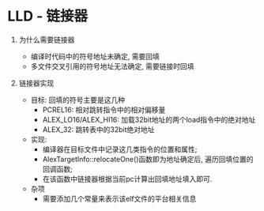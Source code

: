 # LLD - 链接器

1. 为什么需要链接器
    - 编译时代码中的符号地址未确定, 需要回填
    - 多文件交叉引用的符号地址无法确定, 需要链接时回填
    
1. 链接器实现
    - 目标: 回填的符号主要是这几种
        - PCREL16: 相对跳转指令中的相对偏移量
        - ALEX_LO16/ALEX_HI16: 加载32bit地址的两个load指令中的绝对地址
        - ALEX_32: 跳转表中的32bit绝对地址
    - 实现: 
        - 编译器在目标文件中记录这几类指令的位置和属性;
        - AlexTargetInfo::relocateOne()函数即为地址确定后, 遍历回填位置的回调函数;
        - 在该函数中链接器根据当前pc计算出回填地址填入即可.
    - 杂项
        - 需要添加几个常量来表示该elf文件的平台相关信息
